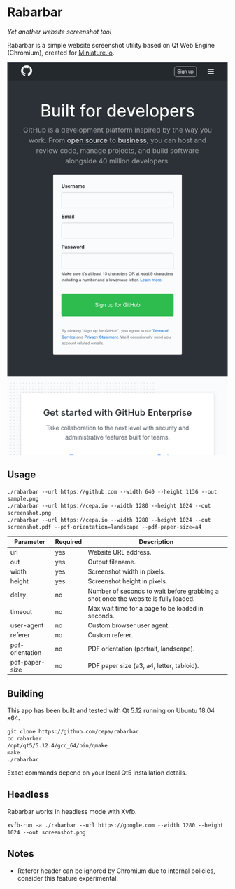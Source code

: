 # Rabarbar

*Yet another website screenshot tool*

Rabarbar is a simple website screenshot utility based on Qt Web Engine (Chromium), created for [Miniature.io](https://miniature.io).

![sample.png](https://github.com/cepa/rabarbar/raw/master/sample.png)

## Usage
~~~
./rabarbar --url https://github.com --width 640 --height 1136 --out sample.png
./rabarbar --url https://cepa.io --width 1280 --height 1024 --out screenshot.png
./rabarbar --url https://cepa.io --width 1280 --height 1024 --out screenshot.pdf --pdf-orientation=landscape --pdf-paper-size=a4
~~~

Parameter       | Required | Description
--------------- | -------- | -----------
url             | yes      | Website URL address.
out             | yes      | Output filename.
width           | yes      | Screenshot width in pixels.
height          | yes      | Screenshot height in pixels.
delay           | no       | Number of seconds to wait before grabbing a shot once the website is fully loaded.
timeout         | no       | Max wait time for a page to be loaded in seconds.
user-agent      | no       | Custom browser user agent.
referer         | no       | Custom referer.
pdf-orientation | no       | PDF orientation (portrait, landscape).
pdf-paper-size  | no       | PDF paper size (a3, a4, letter, tabloid).

## Building
This app has been built and tested with Qt 5.12 running on Ubuntu 18.04 x64.
~~~
git clone https://github.com/cepa/rabarbar
cd rabarbar
/opt/qt5/5.12.4/gcc_64/bin/qmake
make
./rabarbar
~~~
Exact commands depend on your local Qt5 installation details.

## Headless
Rabarbar works in headless mode with Xvfb.
~~~
xvfb-run -a ./rabarbar --url https://google.com --width 1280 --height 1024 --out screenshot.png
~~~

## Notes
- Referer header can be ignored by Chromium due to internal policies, consider this feature experimental.
